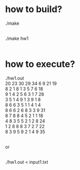 # how to build?

./make <br><br>

./make hw1 <br><br>

# how to execute?

./hw1.out<br>
20 23 30 29 34 6 9 21 19<br>
8 2 1 8 1 3 5 7 6 18<br>
9 1 4 2 5 6 3 1 7 28<br>
3 5 1 4 9 1 3 9 1 8<br>
8 6 6 3 5 1 1 4 1 4<br>
8 6 6 2 6 8 3 3 9 31<br>
8 7 8 8 4 5 2 1 1 18<br>
4 8 3 5 5 2 1 2 8 24<br>
1 2 8 8 8 3 7 2 7 22<br>
8 3 9 5 9 2 1 4 9 35<br>
<br>

or<br><br>

./hw1.out < input1.txt<br>
